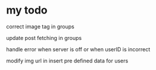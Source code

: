 # my todo

correct image tag in groups

update post fetching in groups

handle error when server is off or when userID is incorrect

modify img url in insert pre defined data for users